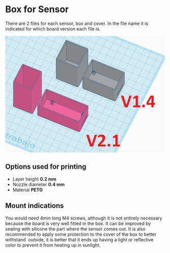 # Box for Sensor
There are 2 files for each sensor, box and cover. In the file name it is indicated for which board version each file is.

![Pieces Preview](Wireless_Soil_Moisture_Sensor_3D_Printed_box.png)

## Options used for printing
- Layer height __0.2 mm__
- Nozzle diameter __0.4 mm__
- Material __PETG__

## Mount indications

You would need 4mm long M4 screws, although it is not entirely necessary because the board is very well fitted in the box. It can be improved by sealing with silicone the part where the sensor comes out. It is also recommended to apply some protection to the cover of the box to better withstand  outside, it is better that it ends up having a light or reflective color to prevent it from heating up in sunlight.
